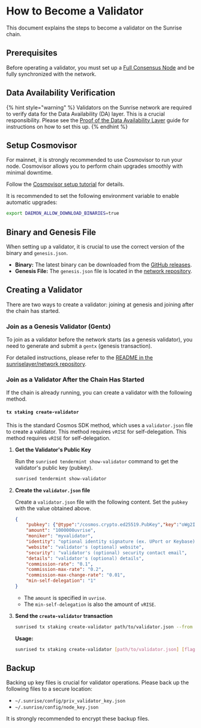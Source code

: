# How to Become a Validator

This document explains the steps to become a validator on the Sunrise chain.

## Prerequisites

Before operating a validator, you must set up a [Full Consensus Node](../../node/types/consensus/full-consensus-node.md) and be fully synchronized with the network.

## Data Availability Verification

{% hint style="warning" %}
Validators on the Sunrise network are required to verify data for the Data Availability (DA) layer. This is a crucial responsibility. Please see the [Proof of the Data Availability Layer](data-availability-proof.md) guide for instructions on how to set this up.
{% endhint %}

## Setup Cosmovisor

For mainnet, it is strongly recommended to use Cosmovisor to run your node. Cosmovisor allows you to perform chain upgrades smoothly with minimal downtime.

Follow the [Cosmovisor setup tutorial](../../node/types/consensus/setup-cosmovisor.md) for details.

It is recommended to set the following environment variable to enable automatic upgrades:

```bash
export DAEMON_ALLOW_DOWNLOAD_BINARIES=true
```

## Binary and Genesis File

When setting up a validator, it is crucial to use the correct version of the binary and `genesis.json`.

- **Binary:** The latest binary can be downloaded from the [GitHub releases](https://github.com/sunriselayer/sunrise/releases/tag/v1.0.0).
- **Genesis File:** The `genesis.json` file is located in the [network repository](https://github.com/sunriselayer/network/tree/main/sunrise-1).

## Creating a Validator

There are two ways to create a validator: joining at genesis and joining after the chain has started.

### Join as a Genesis Validator (Gentx)

To join as a validator before the network starts (as a genesis validator), you need to generate and submit a `gentx` (genesis transaction).

For detailed instructions, please refer to the [README in the sunriselayer/network repository](https://github.com/sunriselayer/network/blob/main/sunrise-1/gentx/README.md).

### Join as a Validator After the Chain Has Started

If the chain is already running, you can create a validator with the following method.

#### `tx staking create-validator`

This is the standard Cosmos SDK method, which uses a `validator.json` file to create a validator. This method requires `vRISE` for self-delegation.
This method requires `vRISE` for self-delegation.

1. **Get the Validator's Public Key**

    Run the `sunrised tendermint show-validator` command to get the validator's public key (pubkey).

    ```bash
    sunrised tendermint show-validator
    ```

2. **Create the `validator.json` file**

    Create a `validator.json` file with the following content. Set the `pubkey` with the value obtained above.

    ```json
    {
        "pubkey": {"@type":"/cosmos.crypto.ed25519.PubKey","key":"oWg2ISpLF405Jcm2vXV+2v4fnjodh6aafuIdeoW+rUw="},
        "amount": "1000000uvrise",
        "moniker": "myvalidator",
        "identity": "optional identity signature (ex. UPort or Keybase)",
        "website": "validator's (optional) website",
        "security": "validator's (optional) security contact email",
        "details": "validator's (optional) details",
        "commission-rate": "0.1",
        "commission-max-rate": "0.2",
        "commission-max-change-rate": "0.01",
        "min-self-delegation": "1"
    }
    ```

    - The `amount` is specified in `uvrise`.
    - The `min-self-delegation` is also the amount of `vRISE`.

3. **Send the `create-validator` transaction**

    ```bash
    sunrised tx staking create-validator path/to/validator.json --from <keyname> --chain-id <chain-id> --gas="auto" --gas-prices=<gas-prices> -y
    ```

    **Usage:**

    ```bash
    sunrised tx staking create-validator [path/to/validator.json] [flags]
    ```

## Backup

Backing up key files is crucial for validator operations. Please back up the following files to a secure location:

- `~/.sunrise/config/priv_validator_key.json`
- `~/.sunrise/config/node_key.json`

It is strongly recommended to encrypt these backup files.
